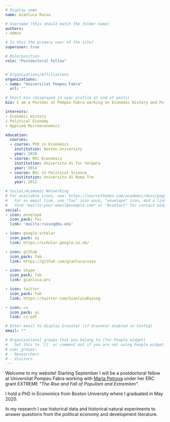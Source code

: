 ```yaml
---
# Display name
name: Gianluca Russo

# Username (this should match the folder name)
authors:
- admin

# Is this the primary user of the site?
superuser: true

# Role/position
role: "Postdoctoral Fellow"


# Organizations/Affiliations
organizations:
- name: "Universitat Pompeu Fabra"
  url: ""

# Short bio (displayed in user profile at end of posts)
bio: I am a Postdoc at Pompeu Fabra working on Economic History and Political Economy

interests:
- Economic History
- Political Economy
- Applied Microeconomics

education:
  courses:
  - course: PhD in Economics
    institution: Boston University
    year: 2020
  - course: MSC Economics
    institution: Universita di Tor Vergata
    year: 2014
  - course: BSc in Political Science
    institution: Universita di Roma Tre
    year: 2012

# Social/Academic Networking
# For available icons, see: https://sourcethemes.com/academic/docs/page-builder/#icons
#   For an email link, use "fas" icon pack, "envelope" icon, and a link in the
#   form "mailto:your-email@example.com" or "#contact" for contact widget.
social:
- icon: envelope
  icon_pack: fas
  link: 'mailto:russog@bu.edu'

- icon: google-scholar
  icon_pack: ai
  link: https://scholar.google.co.uk/

- icon: github
  icon_pack: fab
  link: https://github.com/gianlucarusso

- icon: skype
  icon_pack: fab
  link: gianluca.prs

- icon: twitter
  icon_pack: fab
  link: https://twitter.com/GianlucaRussog

- icon: cv
  icon_pack: ai
  link: cv.pdf

# Enter email to display Gravatar (if Gravatar enabled in Config)
email: ""

# Organizational groups that you belong to (for People widget)
#   Set this to `[]` or comment out if you are not using People widget.
# user_groups:
# - Researchers
# - Visitors
---
```

Welcome to my website! Starting September I will be a postdoctoral fellow at Universitat Pompeu Fabra working with [Maria Petrova](https://sites.google.com/site/mariapetrovaphd/) under her ERC grant EXTREME *"The Rise and Fall of Populism and Extremism"*.

I hold a PhD in Economics from Boston University where I graduated in May 2020.

In my research I use historical data and historical natural experiments to answer questions from the political economy and development literature.
